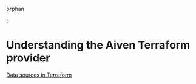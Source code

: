 orphan

:   

# Understanding the Aiven Terraform provider

[Data sources in Terraform](/docs/tools/terraform/concepts/data-sources)
